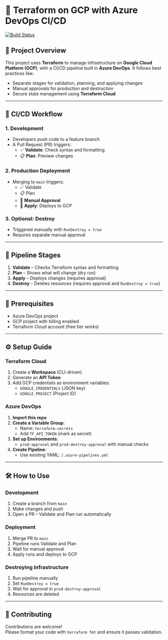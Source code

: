 # 🚀 Terraform on GCP with Azure DevOps CI/CD

[![Build Status](https://dev.azure.com/myOrg-101/tf-gcp-with-ado/_apis/build/status/terraform-ci?branchName=main)](https://dev.azure.com/myOrg-101/tf-gcp-with-ado/_build/latest?definitionId=2&branchName=main)

## 🎯 Project Overview

This project uses **Terraform** to manage infrastructure on **Google Cloud Platform (GCP)**, with a CI/CD pipeline built in **Azure DevOps**. It follows best practices like:

- Separate stages for validation, planning, and applying changes
- Manual approvals for production and destruction
- Secure state management using **Terraform Cloud**

---

## 🔁 CI/CD Workflow

### 1. Development
- Developers push code to a feature branch
- A Pull Request (PR) triggers:
  - ✅ **Validate**: Check syntax and formatting
  - 📋 **Plan**: Preview changes

### 2. Production Deployment
- Merging to `main` triggers:
  - ✅ Validate
  - 📋 Plan
  - 🛑 **Manual Approval**
  - 🚀 **Apply**: Deploys to GCP

### 3. Optional: Destroy
- Triggered manually with `RunDestroy = true`
- Requires separate manual approval

---

## 🧱 Pipeline Stages

1. **Validate** – Checks Terraform syntax and formatting
2. **Plan** – Shows what will change (dry run)
3. **Apply** – Deploys changes (requires approval)
4. **Destroy** – Deletes resources (requires approval and `RunDestroy = true`)

---

## 🔧 Prerequisites

- Azure DevOps project
- GCP project with billing enabled
- Terraform Cloud account (free tier works)

---

## ⚙️ Setup Guide

### Terraform Cloud
1. Create a **Workspace** (CLI-driven)
2. Generate an **API Token**
3. Add GCP credentials as environment variables:
   - `GOOGLE_CREDENTIALS` (JSON key)
   - `GOOGLE_PROJECT` (Project ID)

### Azure DevOps
1. **Import this repo**
2. **Create a Variable Group**:
   - Name: `terraform-secrets`
   - Add `TF_API_TOKEN` (mark as secret)
3. **Set up Environments**:
   - `prod-approval` and `prod-destroy-approval` with manual checks
4. **Create Pipeline**:
   - Use existing YAML: `/.azure-pipelines.yml`

---

## 🛠 How to Use

### Development
1. Create a branch from `main`
2. Make changes and push
3. Open a PR – Validate and Plan run automatically

### Deployment
1. Merge PR to `main`
2. Pipeline runs Validate and Plan
3. Wait for manual approval
4. Apply runs and deploys to GCP

### Destroying Infrastructure
1. Run pipeline manually
2. Set `RunDestroy = true`
3. Wait for approval in `prod-destroy-approval`
4. Resources are deleted

---

## 🤝 Contributing

Contributions are welcome!  
Please format your code with `terraform fmt` and ensure it passes validation.